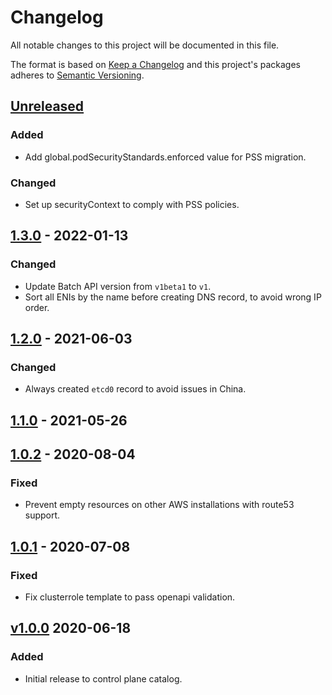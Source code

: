 # Changelog

All notable changes to this project will be documented in this file.

The format is based on [Keep a Changelog](http://keepachangelog.com/en/1.0.0/)
and this project's packages adheres to [Semantic Versioning](http://semver.org/spec/v2.0.0.html).

## [Unreleased]

### Added

- Add global.podSecurityStandards.enforced value for PSS migration.

### Changed

- Set up securityContext to comply with PSS policies.

## [1.3.0] - 2022-01-13

### Changed

- Update Batch API version from `v1beta1` to `v1`.
- Sort all ENIs by the name before creating DNS record, to avoid wrong IP order.

## [1.2.0] - 2021-06-03

### Changed

- Always created `etcd0` record to avoid issues in China.

## [1.1.0] - 2021-05-26

## [1.0.2] - 2020-08-04

### Fixed

- Prevent empty resources on other AWS installations with route53 support.

## [1.0.1] - 2020-07-08

### Fixed

- Fix clusterrole template to pass openapi validation.

## [v1.0.0] 2020-06-18

### Added

- Initial release to control plane catalog.

[Unreleased]: https://github.com/giantswarm/route53-manager/compare/v1.3.0...HEAD
[1.3.0]: https://github.com/giantswarm/route53-manager/compare/v1.2.0...v1.3.0
[1.2.0]: https://github.com/giantswarm/route53-manager/compare/v1.1.0...v1.2.0
[1.1.0]: https://github.com/giantswarm/route53-manager/compare/v1.0.2...v1.1.0
[1.0.2]: https://github.com/giantswarm/route53-manager/compare/v1.0.1...v1.0.2
[1.0.1]: https://github.com/giantswarm/route53-manager/compare/v1.0.0...v1.0.1
[v1.0.0]: https://github.com/giantswarm/route53-manager/releases/tag/v1.0.0
